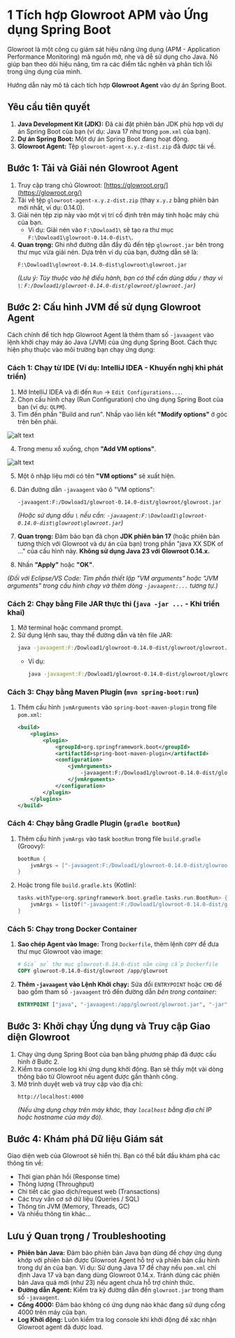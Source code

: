 # 1 Tích hợp Glowroot APM vào Ứng dụng Spring Boot

Glowroot là một công cụ giám sát hiệu năng ứng dụng (APM - Application Performance Monitoring) mã nguồn mở, nhẹ và dễ sử dụng cho Java. Nó giúp bạn theo dõi hiệu năng, tìm ra các điểm tắc nghẽn và phân tích lỗi trong ứng dụng của mình.

Hướng dẫn này mô tả cách tích hợp **Glowroot Agent** vào dự án Spring Boot.

## Yêu cầu tiên quyết

1.  **Java Development Kit (JDK):** Đã cài đặt phiên bản JDK phù hợp với dự án Spring Boot của bạn (ví dụ: Java 17 như trong `pom.xml` của bạn).
2.  **Dự án Spring Boot:** Một dự án Spring Boot đang hoạt động.
3.  **Glowroot Agent:** Tệp `glowroot-agent-x.y.z-dist.zip` đã được tải về.

## Bước 1: Tải và Giải nén Glowroot Agent

1.  Truy cập trang chủ Glowroot: [https://glowroot.org/](https://glowroot.org/)
2.  Tải về tệp `glowroot-agent-x.y.z-dist.zip` (thay `x.y.z` bằng phiên bản mới nhất, ví dụ: 0.14.0).
3.  Giải nén tệp zip này vào một vị trí cố định trên máy tính hoặc máy chủ của bạn.
    *   Ví dụ: Giải nén vào `F:\Dowload1\` sẽ tạo ra thư mục `F:\Dowload1\glowroot-0.14.0-dist\`.
4.  **Quan trọng:** Ghi nhớ đường dẫn đầy đủ đến tệp `glowroot.jar` bên trong thư mục vừa giải nén. Dựa trên ví dụ của bạn, đường dẫn sẽ là:
    ```
    F:\Dowload1\glowroot-0.14.0-dist\glowroot\glowroot.jar
    ```
    *(Lưu ý: Tùy thuộc vào hệ điều hành, bạn có thể cần dùng dấu `/` thay vì `\`: `F:/Dowload1/glowroot-0.14.0-dist/glowroot/glowroot.jar`)*

## Bước 2: Cấu hình JVM để sử dụng Glowroot Agent

Cách chính để tích hợp Glowroot Agent là thêm tham số `-javaagent` vào lệnh khởi chạy máy ảo Java (JVM) của ứng dụng Spring Boot. Cách thực hiện phụ thuộc vào môi trường bạn chạy ứng dụng:

### Cách 1: Chạy từ IDE (Ví dụ: IntelliJ IDEA - Khuyến nghị khi phát triển)

1.  Mở IntelliJ IDEA và đi đến `Run` -> `Edit Configurations...`.
2.  Chọn cấu hình chạy (Run Configuration) cho ứng dụng Spring Boot của bạn (ví dụ: `QLPM`).
3.  Tìm đến phần "Build and run". Nhấp vào liên kết **"Modify options"** ở góc trên bên phải.

![alt text](image.png)


4.  Trong menu xổ xuống, chọn **"Add VM options"**.

![alt text](image-1.png)

5.  Một ô nhập liệu mới có tên **"VM options"** sẽ xuất hiện.

6.  Dán đường dẫn `-javaagent` vào ô "VM options":
    ```
    -javaagent:F:/Dowload1/glowroot-0.14.0-dist/glowroot/glowroot.jar
    ```
    *(Hoặc sử dụng dấu `\` nếu cần: `-javaagent:F:\Dowload1\glowroot-0.14.0-dist\glowroot\glowroot.jar`)*
7.  **Quan trọng:** Đảm bảo bạn đã chọn **JDK phiên bản 17** (hoặc phiên bản tương thích với Glowroot và dự án của bạn) trong phần "java XX SDK of ..." của cấu hình này. **Không sử dụng Java 23 với Glowroot 0.14.x.**
8.  Nhấn **"Apply"** hoặc **"OK"**.

*(Đối với Eclipse/VS Code: Tìm phần thiết lập "VM arguments" hoặc "JVM arguments" trong cấu hình chạy và thêm dòng `-javaagent:...` tương tự.)*

### Cách 2: Chạy bằng File JAR thực thi (`java -jar ...` - Khi triển khai)

1.  Mở terminal hoặc command prompt.
2.  Sử dụng lệnh sau, thay thế đường dẫn và tên file JAR:
    ```bash
    java -javaagent:F:/Dowload1/glowroot-0.14.0-dist/glowroot/glowroot.jar -jar your-spring-boot-app.jar
    ```
    *   Ví dụ:
        ```bash
        java -javaagent:F:/Dowload1/glowroot-0.14.0-dist/glowroot/glowroot.jar -jar QuanLyPhongMayBackEnd-0.0.1-SNAPSHOT.jar
        ```

### Cách 3: Chạy bằng Maven Plugin (`mvn spring-boot:run`)

1.  Thêm cấu hình `jvmArguments` vào `spring-boot-maven-plugin` trong file `pom.xml`:
    ```xml
    <build>
        <plugins>
            <plugin>
                <groupId>org.springframework.boot</groupId>
                <artifactId>spring-boot-maven-plugin</artifactId>
                <configuration>
                    <jvmArguments>
                        -javaagent:F:/Dowload1/glowroot-0.14.0-dist/glowroot/glowroot.jar
                    </jvmArguments>
                </configuration>
            </plugin>
        </plugins>
    </build>
    ```

### Cách 4: Chạy bằng Gradle Plugin (`gradle bootRun`)

1.  Thêm cấu hình `jvmArgs` vào task `bootRun` trong file `build.gradle` (Groovy):
    ```gradle
    bootRun {
        jvmArgs = ["-javaagent:F:/Dowload1/glowroot-0.14.0-dist/glowroot/glowroot.jar"]
    }
    ```
2.  Hoặc trong file `build.gradle.kts` (Kotlin):
    ```kotlin
    tasks.withType<org.springframework.boot.gradle.tasks.run.BootRun> {
        jvmArgs = listOf("-javaagent:F:/Dowload1/glowroot-0.14.0-dist/glowroot/glowroot.jar")
    }
    ```

### Cách 5: Chạy trong Docker Container

1.  **Sao chép Agent vào Image:** Trong `Dockerfile`, thêm lệnh `COPY` để đưa thư mục Glowroot vào image:
    ```dockerfile
    # Giả sử thư mục glowroot-0.14.0-dist nằm cùng cấp Dockerfile
    COPY glowroot-0.14.0-dist/glowroot /app/glowroot
    ```
2.  **Thêm `-javaagent` vào Lệnh Khởi chạy:** Sửa đổi `ENTRYPOINT` hoặc `CMD` để bao gồm tham số `-javaagent` trỏ đến đường dẫn *bên trong container*:
    ```dockerfile
    ENTRYPOINT ["java", "-javaagent:/app/glowroot/glowroot.jar", "-jar", "/app/your-spring-boot-app.jar"]
    ```

## Bước 3: Khởi chạy Ứng dụng và Truy cập Giao diện Glowroot

1.  Chạy ứng dụng Spring Boot của bạn bằng phương pháp đã được cấu hình ở Bước 2.
2.  Kiểm tra console log khi ứng dụng khởi động. Bạn sẽ thấy một vài dòng thông báo từ Glowroot nếu agent được gắn thành công.
3.  Mở trình duyệt web và truy cập vào địa chỉ:
    ```
    http://localhost:4000
    ```
    *(Nếu ứng dụng chạy trên máy khác, thay `localhost` bằng địa chỉ IP hoặc hostname của máy đó).*

## Bước 4: Khám phá Dữ liệu Giám sát

Giao diện web của Glowroot sẽ hiển thị. Bạn có thể bắt đầu khám phá các thông tin về:

*   Thời gian phản hồi (Response time)
*   Thông lượng (Throughput)
*   Chi tiết các giao dịch/request web (Transactions)
*   Các truy vấn cơ sở dữ liệu (Queries / SQL)
*   Thông tin JVM (Memory, Threads, GC)
*   Và nhiều thông tin khác...

## Lưu ý Quan trọng / Troubleshooting

*   **Phiên bản Java:** Đảm bảo phiên bản Java bạn dùng để *chạy* ứng dụng khớp với phiên bản được Glowroot Agent hỗ trợ và phiên bản cấu hình trong dự án của bạn. Ví dụ: Sử dụng Java 17 để chạy nếu `pom.xml` chỉ định Java 17 và bạn đang dùng Glowroot 0.14.x. Tránh dùng các phiên bản Java quá mới (như 23) nếu agent chưa hỗ trợ chính thức.
*   **Đường dẫn Agent:** Kiểm tra kỹ đường dẫn đến `glowroot.jar` trong tham số `-javaagent`.
*   **Cổng 4000:** Đảm bảo không có ứng dụng nào khác đang sử dụng cổng 4000 trên máy của bạn.
*   **Log Khởi động:** Luôn kiểm tra log console khi khởi động để xác nhận Glowroot agent đã được load.
